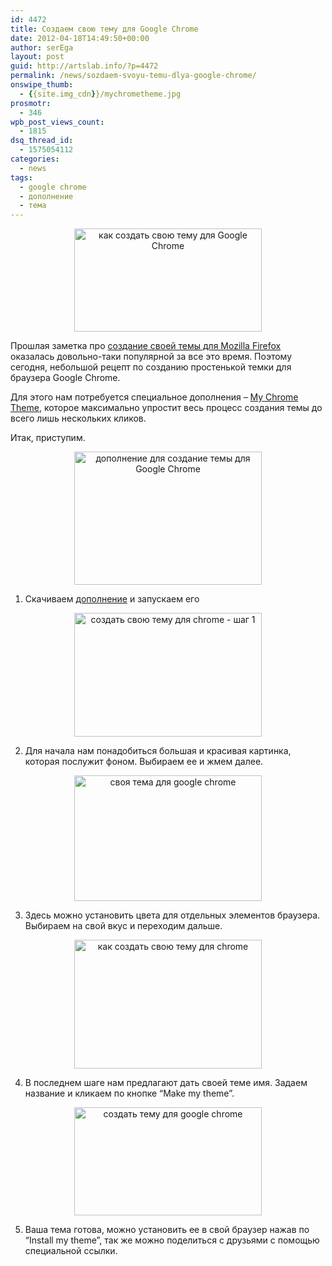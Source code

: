 ```yaml
---
id: 4472
title: Создаем свою тему для Google Chrome
date: 2012-04-18T14:49:50+00:00
author: serEga
layout: post
guid: http://artslab.info/?p=4472
permalink: /news/sozdaem-svoyu-temu-dlya-google-chrome/
onswipe_thumb:
  - {{site.img_cdn}}/mychrometheme.jpg
prosmotr:
  - 346
wpb_post_views_count:
  - 1815
dsq_thread_id:
  - 1575054112
categories:
  - news
tags:
  - google chrome
  - дополнение
  - тема
---
```

<center>
  <a href="{{site.img_cdn}}/theme_for_chrome.jpg"><img src="{{site.img_cdn}}/theme_for_chrome-300x165.jpg" alt="как создать свою тему для Google Chrome" title="theme_for_chrome" width="300" height="165" class="aligncenter size-medium wp-image-4540" srcset="{{site.img_cdn}}/theme_for_chrome-300x165.jpg 300w, {{site.img_cdn}}/theme_for_chrome-1024x563.jpg 1024w, {{site.img_cdn}}/theme_for_chrome.jpg 1050w" sizes="(max-width: 300px) 100vw, 300px" /></a>
</center>

Прошлая заметка про [создание своей темы для Mozilla Firefox](http://artslab.info/stati/sozdaem-skinyi-dlya-firefox-personas/ "Создаем скин(тему) для Firefox — Personas") оказалась довольно-таки популярной за все это время. Поэтому сегодня, небольшой рецепт по созданию простенькой темки для браузера Google Chrome.

Для этого нам потребуется специальное дополнения &#8211; [My Chrome Theme](https://chrome.google.com/webstore/detail/oehpjpccmlcalbenfhnacjeocbjdonic), которое максимально упростит весь процесс создания темы до всего лишь нескольких кликов.

Итак, приступим.

<!--more-->





<center>
  <a href="{{site.img_cdn}}/mychrometheme.jpg"><img src="{{site.img_cdn}}/mychrometheme-300x213.jpg" alt="дополнение для создание темы для Google Chrome" title="mychrometheme" width="300" height="213" class="aligncenter size-medium wp-image-4547" srcset="{{site.img_cdn}}/mychrometheme-300x213.jpg 300w, {{site.img_cdn}}/mychrometheme.jpg 972w" sizes="(max-width: 300px) 100vw, 300px" /></a>
</center>

1. Скачиваем [дополнение](https://chrome.google.com/webstore/detail/oehpjpccmlcalbenfhnacjeocbjdonic) и запускаем его

<center>
  <a href="{{site.img_cdn}}/svoya_tema_dlya_chrome.jpg"><img src="{{site.img_cdn}}/svoya_tema_dlya_chrome-300x198.jpg" alt="создать свою тему для chrome - шаг 1" title="svoya_tema_dlya_chrome" width="300" height="198" class="aligncenter size-medium wp-image-4539" srcset="{{site.img_cdn}}/svoya_tema_dlya_chrome-300x198.jpg 300w, {{site.img_cdn}}/svoya_tema_dlya_chrome-1024x678.jpg 1024w, {{site.img_cdn}}/svoya_tema_dlya_chrome.jpg 1046w" sizes="(max-width: 300px) 100vw, 300px" /></a>
</center>

2. Для начала нам понадобиться большая и красивая картинка, которая послужит фоном. Выбираем ее и жмем далее.

<center>
  <a href="{{site.img_cdn}}/sozdaem_svoyu_temu_dlya_chrome2.jpg"><img src="{{site.img_cdn}}/sozdaem_svoyu_temu_dlya_chrome2-300x201.jpg" alt="своя тема для google chrome" title="sozdaem_svoyu_temu_dlya_chrome2" width="300" height="201" class="aligncenter size-medium wp-image-4536" srcset="{{site.img_cdn}}/sozdaem_svoyu_temu_dlya_chrome2-300x201.jpg 300w, {{site.img_cdn}}/sozdaem_svoyu_temu_dlya_chrome2-1024x688.jpg 1024w, {{site.img_cdn}}/sozdaem_svoyu_temu_dlya_chrome2.jpg 1088w" sizes="(max-width: 300px) 100vw, 300px" /></a>
</center>

3. Здесь можно установить цвета для отдельных элементов браузера. Выбираем на свой вкус и переходим дальше.

<center>
  <a href="{{site.img_cdn}}/sozdaem_svoyu_temu_dlya_chrome3.jpg"><img src="{{site.img_cdn}}/sozdaem_svoyu_temu_dlya_chrome3-300x206.jpg" alt="как создать свою тему для chrome" title="sozdaem_svoyu_temu_dlya_chrome3" width="300" height="206" class="aligncenter size-medium wp-image-4537" srcset="{{site.img_cdn}}/sozdaem_svoyu_temu_dlya_chrome3-300x206.jpg 300w, {{site.img_cdn}}/sozdaem_svoyu_temu_dlya_chrome3-1024x703.jpg 1024w, {{site.img_cdn}}/sozdaem_svoyu_temu_dlya_chrome3.jpg 1063w" sizes="(max-width: 300px) 100vw, 300px" /></a>
</center>

4. В последнем шаге нам предлагают дать своей теме имя. Задаем название и кликаем по кнопке &#8220;Make my theme&#8221;.

<center>
  <a href="{{site.img_cdn}}/sozdaem_svoyu_temu_dlya_chrome4.jpg"><img src="{{site.img_cdn}}/sozdaem_svoyu_temu_dlya_chrome4-300x173.jpg" alt="создать тему для google chrome" title="sozdaem_svoyu_temu_dlya_chrome4" width="300" height="173" class="aligncenter size-medium wp-image-4538" srcset="{{site.img_cdn}}/sozdaem_svoyu_temu_dlya_chrome4-300x173.jpg 300w, {{site.img_cdn}}/sozdaem_svoyu_temu_dlya_chrome4-1024x593.jpg 1024w, {{site.img_cdn}}/sozdaem_svoyu_temu_dlya_chrome4.jpg 1082w" sizes="(max-width: 300px) 100vw, 300px" /></a>
</center>

5. Ваша тема готова, можно установить ее в свой браузер нажав по &#8220;Install my theme&#8221;, так же можно поделиться с друзьями с помощью специальной ссылки.
